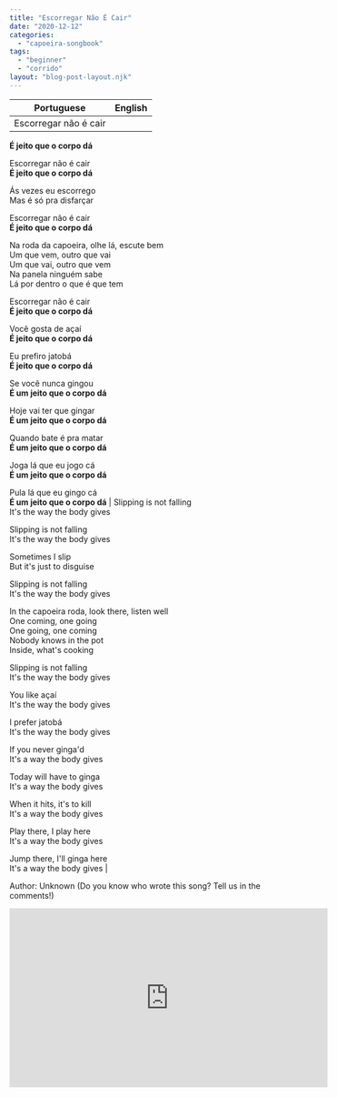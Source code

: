 ```yaml
---
title: "Escorregar Não É Cair"
date: "2020-12-12"
categories: 
  - "capoeira-songbook"
tags: 
  - "beginner"
  - "corrido"
layout: "blog-post-layout.njk"
---
```


| Portuguese | English |
| --- | --- |
| Escorregar não é cair  
**É jeito que o corpo dá**  
  
Escorregar não é cair  
**É jeito que o corpo dá**  
  
Ás vezes eu escorrego  
Mas é só pra disfarçar  
  
Escorregar não é cair  
**É jeito que o corpo dá**  
  
Na roda da capoeira, olhe lá, escute bem  
Um que vem, outro que vai  
Um que vai, outro que vem  
Na panela ninguém sabe  
Lá por dentro o que é que tem  
  
Escorregar não é cair  
**É jeito que o corpo dá**  
  
Você gosta de açaí  
**É jeito que o corpo dá**  
  
Eu prefiro jatobá  
**É jeito que o corpo dá**  
  
Se você nunca gingou  
**É um jeito que o corpo dá**  
  
Hoje vai ter que gingar  
**É um jeito que o corpo dá**  
  
Quando bate é pra matar  
**É um jeito que o corpo dá**  
  
Joga lá que eu jogo cá  
**É um jeito que o corpo dá**  
  
Pula lá que eu gingo cá  
**É um jeito que o corpo dá** | Slipping is not falling  
It's the way the body gives  
  
Slipping is not falling  
It's the way the body gives  
  
Sometimes I slip  
But it's just to disguise  
  
Slipping is not falling  
It's the way the body gives  
  
In the capoeira roda, look there, listen well  
One coming, one going  
One going, one coming  
Nobody knows in the pot  
Inside, what's cooking  
  
Slipping is not falling  
It's the way the body gives  
  
You like açaí  
It's the way the body gives  
  
I prefer jatobá  
It's the way the body gives  
  
If you never ginga'd  
It's a way the body gives  
  
Today will have to ginga  
It's a way the body gives  
  
When it hits, it's to kill  
It's a way the body gives  
  
Play there, I play here  
It's a way the body gives  
  
Jump there, I'll ginga here  
It's a way the body gives |

<figcaption>

Author: Unknown (Do you know who wrote this song? Tell us in the comments!)

</figcaption>

<iframe width="560" height="315" src="https://www.youtube.com/embed/HlyeZVEU_EI" title="YouTube video player" frameborder="0" allow="accelerometer; autoplay; clipboard-write; encrypted-media; gyroscope; picture-in-picture" allowfullscreen></iframe>
